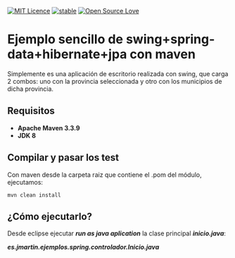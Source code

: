 [![MIT Licence](https://badges.frapsoft.com/os/mit/mit.svg?v=103)](https://opensource.org/licenses/mit-license.php)
[![stable](http://badges.github.io/stability-badges/dist/stable.svg)](http://github.com/badges/stability-badges)
[![Open Source Love](https://badges.frapsoft.com/os/v1/open-source.png?v=103)](https://github.com/ellerbrock/open-source-badge/)

# Ejemplo sencillo de swing+spring-data+hibernate+jpa con maven #

Simplemente es una aplicación de escritorio realizada con swing, que carga 2 combos: uno con la provincia seleccionada y otro con los municipios de dicha provincia.

## Requisitos ##

- **Apache Maven 3.3.9**
- **JDK 8**

## Compilar y pasar los test ##

Con maven desde la carpeta raiz que contiene el .pom del módulo, ejecutamos:

    mvn clean install

## ¿Cómo ejecutarlo? ##

Desde eclipse ejecutar ***run as java aplication*** la clase principal ***inicio.java***:

***es.jmartin.ejemplos.spring.controlador.Inicio.java***